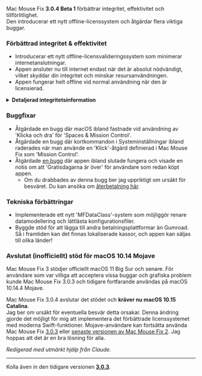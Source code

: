 Mac Mouse Fix **3.0.4 Beta 1** förbättrar integritet, effektivitet och tillförlitlighet.\
Den introducerar ett nytt offline-licenssystem och åtgärdar flera viktiga buggar.

### Förbättrad integritet & effektivitet

- Introducerar ett nytt offline-licensvalideringssystem som minimerar internetanslutningar.
- Appen ansluter nu till internet endast när det är absolut nödvändigt, vilket skyddar din integritet och minskar resursanvändningen.
- Appen fungerar helt offline vid normal användning när den är licensierad.

<details>
<summary><b>Detaljerad integritetsinformation</b></summary>
Tidigare versioner validerade licenser online vid varje start, vilket potentiellt tillät att anslutningsloggar lagrades av tredjepartsservrar (GitHub och Gumroad). Det nya systemet eliminerar onödiga anslutningar – efter den första licensaktiveringen ansluter det bara till internet om lokala licensdata är korrupta.
<br><br>
Även om jag personligen aldrig registrerade något användarbeteende, tillät det tidigare systemet teoretiskt tredjepartsservrar att logga IP-adresser och anslutningstider. Gumroad kunde också logga din licensnyckel och potentiellt koppla den till personlig information de registrerade om dig när du köpte Mac Mouse Fix.
<br><br>
Jag tänkte inte på dessa subtila integritetsfrågor när jag byggde det ursprungliga licenssystemet, men nu är Mac Mouse Fix så privat och internetfri som möjligt!
<br><br>
Se även <a href=https://gumroad.com/privacy>Gumroads integritetspolicy</a> och min <a href=https://github.com/noah-nuebling/mac-mouse-fix/issues/976#issuecomment-2140955801>GitHub-kommentar</a>.

</details>

### Buggfixar

- Åtgärdade en bugg där macOS ibland fastnade vid användning av 'Klicka och dra' för 'Spaces & Mission Control'.
- Åtgärdade en bugg där kortkommandon i Systeminställningar ibland raderades när man använde en 'Klick'-åtgärd definierad i Mac Mouse Fix som 'Mission Control'.
- Åtgärdade [en bugg](https://github.com/noah-nuebling/mac-mouse-fix/issues?q=state%3Aopen%20label%3A%22%27Free%20days%20are%20over%27%20bug%22) där appen ibland slutade fungera och visade en notis om att 'Gratisdagarna är över' för användare som redan köpt appen.
    - Om du drabbades av denna bugg ber jag uppriktigt om ursäkt för besväret. Du kan ansöka om [återbetalning här](https://redirect.macmousefix.com/?message=&target=mmf-apply-for-refund).

### Tekniska förbättringar

- Implementerade ett nytt 'MFDataClass'-system som möjliggör renare datamodellering och lättlästa konfigurationsfiler.
- Byggde stöd för att lägga till andra betalningsplattformar än Gumroad. Så i framtiden kan det finnas lokaliserade kassor, och appen kan säljas till olika länder!

### Avslutat (inofficiellt) stöd för macOS 10.14 Mojave

Mac Mouse Fix 3 stödjer officiellt macOS 11 Big Sur och senare. För användare som var villiga att acceptera vissa buggar och grafiska problem kunde Mac Mouse Fix 3.0.3 och tidigare fortfarande användas på macOS 10.14.4 Mojave.

Mac Mouse Fix 3.0.4 avslutar det stödet och **kräver nu macOS 10.15 Catalina**.\
Jag ber om ursäkt för eventuella besvär detta orsakar. Denna ändring gjorde det möjligt för mig att implementera det förbättrade licenssystemet med moderna Swift-funktioner. Mojave-användare kan fortsätta använda Mac Mouse Fix [3.0.3](https://github.com/noah-nuebling/mac-mouse-fix/releases/tag/3.0.3) eller [senaste versionen av Mac Mouse Fix 2](https://redirect.macmousefix.com/?target=mmf2-latest). Jag hoppas att det är en bra lösning för alla.

*Redigerad med utmärkt hjälp från Claude.*

---

Kolla även in den tidigare versionen [**3.0.3**](https://github.com/noah-nuebling/mac-mouse-fix/releases/tag/3.0.3).
